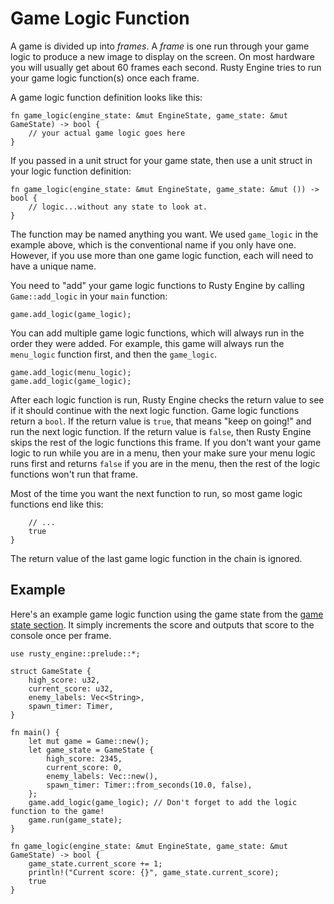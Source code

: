 # Game Logic Function

A game is divided up into _frames_. A _frame_ is one run through your game logic to produce a new image to display on the screen. On most hardware you will usually get about 60 frames each second.  Rusty Engine tries to run your game logic function(s) once each frame.

A game logic function definition looks like this:

```rust,ignore
fn game_logic(engine_state: &mut EngineState, game_state: &mut GameState) -> bool {
    // your actual game logic goes here
}
```

If you passed in a unit struct for your game state, then use a unit struct in your logic function definition:

```rust,ignore
fn game_logic(engine_state: &mut EngineState, game_state: &mut ()) -> bool {
    // logic...without any state to look at.
}
```

The function may be named anything you want. We used `game_logic` in the example above, which is the conventional name if you only have one. However, if you use more than one game logic function, each will need to have a unique name.

You need to "add" your game logic functions to Rusty Engine by calling `Game::add_logic` in your `main` function:

```rust,ignore
game.add_logic(game_logic);
```

You can add multiple game logic functions, which will always run in the order they were added. For example, this game will always run the `menu_logic` function first, and then the `game_logic`.

```rust,ignore
game.add_logic(menu_logic);
game.add_logic(game_logic);
```

After each logic function is run, Rusty Engine checks the return value to see if it should continue with the next logic function. Game logic functions return a `bool`. If the return value is `true`, that means "keep on going!" and run the next logic function. If the return value is `false`, then Rusty Engine skips the rest of the logic functions this frame. If you don't want your game logic to run while you are in a menu, then your make sure your menu logic runs first and returns `false` if you are in the menu, then the rest of the logic functions won't run that frame.

Most of the time you want the next function to run, so most game logic functions end like this:

```rust,ignore
    // ...
    true
}
```

The return value of the last game logic function in the chain is ignored.

## Example

Here's an example game logic function using the game state from the [game state section](20-game-state.md). It simply increments the score and outputs that score to the console once per frame.

```rust,ignore
use rusty_engine::prelude::*;

struct GameState {
    high_score: u32,
    current_score: u32,
    enemy_labels: Vec<String>,
    spawn_timer: Timer,
}

fn main() {
    let mut game = Game::new();
    let game_state = GameState {
        high_score: 2345,
        current_score: 0,
        enemy_labels: Vec::new(),
        spawn_timer: Timer::from_seconds(10.0, false),
    };
    game.add_logic(game_logic); // Don't forget to add the logic function to the game!
    game.run(game_state);
}

fn game_logic(engine_state: &mut EngineState, game_state: &mut GameState) -> bool {
    game_state.current_score += 1;
    println!("Current score: {}", game_state.current_score);
    true
}
```
